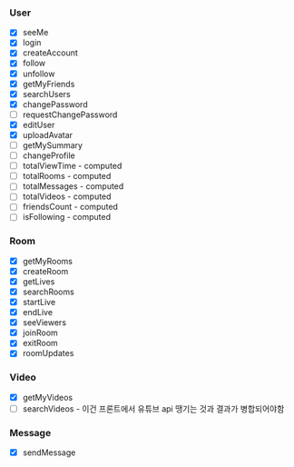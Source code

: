 ### User

- [x] seeMe
- [x] login
- [x] createAccount
- [x] follow
- [x] unfollow
- [x] getMyFriends
- [x] searchUsers
- [x] changePassword
- [ ] requestChangePassword
- [x] editUser
- [x] uploadAvatar
- [ ] getMySummary
- [ ] changeProfile
- [ ] totalViewTime - computed
- [ ] totalRooms - computed
- [ ] totalMessages - computed
- [ ] totalVideos - computed
- [ ] friendsCount - computed
- [ ] isFollowing - computed

### Room

- [x] getMyRooms
- [x] createRoom
- [x] getLives
- [x] searchRooms
- [x] startLive
- [x] endLive
- [x] seeViewers
- [x] joinRoom
- [x] exitRoom
- [x] roomUpdates

### Video

- [x] getMyVideos
- [ ] searchVideos - 이건 프론트에서 유튜브 api 땡기는 것과 결과가 병합되어야함

### Message

- [x] sendMessage
